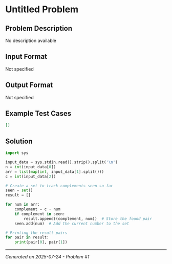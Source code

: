 # Untitled Problem

## Problem Description
No description available

## Input Format
Not specified

## Output Format
Not specified

## Example Test Cases
```json
[]
```

## Solution
```python
import sys

input_data = sys.stdin.read().strip().split('\n')
n = int(input_data[0])
arr = list(map(int, input_data[1].split()))
c = int(input_data[2])

# Create a set to track complements seen so far
seen = set()
result = []

for num in arr:
    complement = c - num
    if complement in seen:
        result.append((complement, num))  # Store the found pair
    seen.add(num)  # Add the current number to the set

# Printing the result pairs
for pair in result:
    print(pair[0], pair[1])
```

---
*Generated on 2025-07-24 - Problem #1*